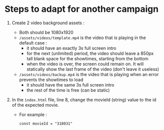 # Steps to adapt for another campaign

1. Create 2 video background assets :

   - Both should be 1080x1920
   - `/assets/videos/template.mp4` is the video that is playing in the default case :
     - it should have an exactly 3s full screen intro
     - for the next (unlimited) period, the video should leave a 850px tall blank space for the showtimes, starting from the bottom
     - when the video is over, the screen could remain on. It will statically show the last frame of the video (don't leave it useless)
   - `/assets/videos/backup.mp4` is the video that is playing when an error prevents the showtimes to load
     - it should have the same 3s full screen intro
     - the rest of the time is free (can be static)

2. In the `ìndex.html` file, line 8, change the movieId (string) value to the id of the expected movie.

   - For example :
        ```
        const movieId = "318031"
        ```
